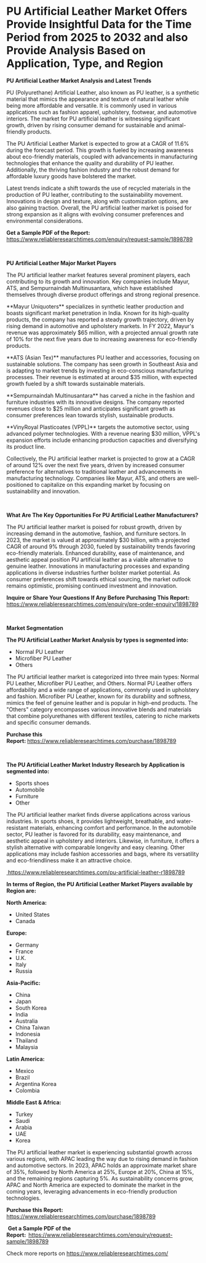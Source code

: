 <p><h1>PU Artificial Leather Market Offers Provide Insightful Data for the Time Period from 2025 to 2032 and also Provide Analysis Based on Application, Type, and Region</h1></p><p><strong>PU Artificial Leather Market Analysis and Latest Trends</strong></p>
<p><p>PU (Polyurethane) Artificial Leather, also known as PU leather, is a synthetic material that mimics the appearance and texture of natural leather while being more affordable and versatile. It is commonly used in various applications such as fashion apparel, upholstery, footwear, and automotive interiors. The market for PU artificial leather is witnessing significant growth, driven by rising consumer demand for sustainable and animal-friendly products.</p><p>The PU Artificial Leather Market is expected to grow at a CAGR of 11.6% during the forecast period. This growth is fueled by increasing awareness about eco-friendly materials, coupled with advancements in manufacturing technologies that enhance the quality and durability of PU leather. Additionally, the thriving fashion industry and the robust demand for affordable luxury goods have bolstered the market.</p><p>Latest trends indicate a shift towards the use of recycled materials in the production of PU leather, contributing to the sustainability movement. Innovations in design and texture, along with customization options, are also gaining traction. Overall, the PU artificial leather market is poised for strong expansion as it aligns with evolving consumer preferences and environmental considerations.</p></p>
<p><strong>Get a Sample PDF of the Report:&nbsp;</strong> <a href="https://www.reliableresearchtimes.com/enquiry/request-sample/1898789?utm_campaign=2627&utm_medium=2&utm_source=Github&utm_content=ia&utm_term=31032025&utm_id=pu-artificial-leather">https://www.reliableresearchtimes.com/enquiry/request-sample/1898789</a></p>
<p>&nbsp;</p>
<p><strong>PU Artificial Leather Major Market Players</strong></p>
<p><p>The PU artificial leather market features several prominent players, each contributing to its growth and innovation. Key companies include Mayur, ATS, and Sempurnaindah Multinusantara, which have established themselves through diverse product offerings and strong regional presence.</p><p>**Mayur Uniquoters** specializes in synthetic leather production and boasts significant market penetration in India. Known for its high-quality products, the company has reported a steady growth trajectory, driven by rising demand in automotive and upholstery markets. In FY 2022, Mayur's revenue was approximately $65 million, with a projected annual growth rate of 10% for the next five years due to increasing awareness for eco-friendly products.</p><p>**ATS (Asian Tex)** manufactures PU leather and accessories, focusing on sustainable solutions. The company has seen growth in Southeast Asia and is adapting to market trends by investing in eco-conscious manufacturing processes. Their revenue is estimated at around $35 million, with expected growth fueled by a shift towards sustainable materials.</p><p>**Sempurnaindah Multinusantara** has carved a niche in the fashion and furniture industries with its innovative designs. The company reported revenues close to $25 million and anticipates significant growth as consumer preferences lean towards stylish, sustainable products.</p><p>**VinyRoyal Plasticoates (VPPL)** targets the automotive sector, using advanced polymer technologies. With a revenue nearing $30 million, VPPL's expansion efforts include enhancing production capacities and diversifying its product line.</p><p>Collectively, the PU artificial leather market is projected to grow at a CAGR of around 12% over the next five years, driven by increased consumer preference for alternatives to traditional leather and advancements in manufacturing technology. Companies like Mayur, ATS, and others are well-positioned to capitalize on this expanding market by focusing on sustainability and innovation.</p></p>
<p>&nbsp;</p>
<p><strong>What Are The Key Opportunities For PU Artificial Leather Manufacturers?</strong></p>
<p><p>The PU artificial leather market is poised for robust growth, driven by increasing demand in the automotive, fashion, and furniture sectors. In 2023, the market is valued at approximately $30 billion, with a projected CAGR of around 9% through 2030, fueled by sustainability trends favoring eco-friendly materials. Enhanced durability, ease of maintenance, and aesthetic appeal position PU artificial leather as a viable alternative to genuine leather. Innovations in manufacturing processes and expanding applications in diverse industries further bolster market potential. As consumer preferences shift towards ethical sourcing, the market outlook remains optimistic, promising continued investment and innovation.</p></p>
<p><strong>Inquire or Share Your Questions If Any Before Purchasing This Report:</strong> <a href="https://www.reliableresearchtimes.com/enquiry/pre-order-enquiry/1898789?utm_campaign=2627&utm_medium=2&utm_source=Github&utm_content=ia&utm_term=31032025&utm_id=pu-artificial-leather">https://www.reliableresearchtimes.com/enquiry/pre-order-enquiry/1898789</a></p>
<p>&nbsp;</p>
<p><strong>Market Segmentation</strong></p>
<p><strong>The PU Artificial Leather Market Analysis by types is segmented into:</strong></p>
<p><ul><li>Normal PU Leather</li><li>Microfiber PU Leather</li><li>Others</li></ul></p>
<p><p>The PU artificial leather market is categorized into three main types: Normal PU Leather, Microfiber PU Leather, and Others. Normal PU Leather offers affordability and a wide range of applications, commonly used in upholstery and fashion. Microfiber PU Leather, known for its durability and softness, mimics the feel of genuine leather and is popular in high-end products. The "Others" category encompasses various innovative blends and materials that combine polyurethanes with different textiles, catering to niche markets and specific consumer demands.</p></p>
<p><strong>Purchase this Report:&nbsp;</strong><a href="https://www.reliableresearchtimes.com/purchase/1898789?utm_campaign=2627&utm_medium=2&utm_source=Github&utm_content=ia&utm_term=31032025&utm_id=pu-artificial-leather">https://www.reliableresearchtimes.com/purchase/1898789</a></p>
<p>&nbsp;</p>
<p><strong>The PU Artificial Leather Market Industry Research by Application is segmented into:</strong></p>
<p><ul><li>Sports shoes</li><li>Automobile</li><li>Furniture</li><li>Other</li></ul></p>
<p><p>The PU artificial leather market finds diverse applications across various industries. In sports shoes, it provides lightweight, breathable, and water-resistant materials, enhancing comfort and performance. In the automobile sector, PU leather is favored for its durability, easy maintenance, and aesthetic appeal in upholstery and interiors. Likewise, in furniture, it offers a stylish alternative with comparable longevity and easy cleaning. Other applications may include fashion accessories and bags, where its versatility and eco-friendliness make it an attractive choice.</p></p>
<p><a href="https://www.reliableresearchtimes.com/pu-artificial-leather-r1898789?utm_campaign=2627&utm_medium=2&utm_source=Github&utm_content=ia&utm_term=31032025&utm_id=pu-artificial-leather">&nbsp;https://www.reliableresearchtimes.com/pu-artificial-leather-r1898789</a></p>
<p><strong>In terms of Region, the PU Artificial Leather Market Players available by Region are:</strong></p>
<p>
    <p> <strong> North America: </strong>
        <ul>
            <li>United States</li>
            <li>Canada</li>
        </ul>
        </p> 
    <p> <strong> Europe: </strong>
        <ul>
            <li>Germany</li>
            <li>France</li>
            <li>U.K.</li>
            <li>Italy</li>
            <li>Russia</li>
        </ul>
        </p> 
    <p> <strong> Asia-Pacific: </strong>
        <ul>
            <li>China</li>
            <li>Japan</li>
            <li>South Korea</li>
            <li>India</li>
            <li>Australia</li>
            <li>China Taiwan</li>
            <li>Indonesia</li>
            <li>Thailand</li>
            <li>Malaysia</li>
        </ul>
        </p> 
    <p> <strong> Latin America: </strong>
        <ul>
            <li>Mexico</li>
            <li>Brazil</li>
            <li>Argentina Korea</li>
            <li>Colombia</li>
        </ul>
        </p> 
    <p> <strong> Middle East & Africa: </strong>
        <ul>
            <li>Turkey</li>
            <li>Saudi</li>
            <li>Arabia</li>
            <li>UAE</li>
            <li>Korea</li>
        </ul>
    </p>
    </p>
<p><p>The PU artificial leather market is experiencing substantial growth across various regions, with APAC leading the way due to rising demand in fashion and automotive sectors. In 2023, APAC holds an approximate market share of 35%, followed by North America at 25%, Europe at 20%, China at 15%, and the remaining regions capturing 5%. As sustainability concerns grow, APAC and North America are expected to dominate the market in the coming years, leveraging advancements in eco-friendly production technologies.</p></p>
<p><strong>Purchase this Report: </strong><a href="https://www.reliableresearchtimes.com/purchase/1898789?utm_campaign=2627&utm_medium=2&utm_source=Github&utm_content=ia&utm_term=31032025&utm_id=pu-artificial-leather">https://www.reliableresearchtimes.com/purchase/1898789</a></p>
<p>&nbsp;<strong>Get a Sample PDF of the Report:&nbsp;&nbsp;</strong><a href="https://www.reliableresearchtimes.com/enquiry/request-sample/1898789?utm_campaign=2627&utm_medium=2&utm_source=Github&utm_content=ia&utm_term=31032025&utm_id=pu-artificial-leather">https://www.reliableresearchtimes.com/enquiry/request-sample/1898789</a></p>
<p><strong></strong></p>
<p>Check more reports on <a href="https://www.reliableresearchtimes.com/?utm_campaign=2627&utm_medium=2&utm_source=Github&utm_content=ia&utm_term=31032025&utm_id=pu-artificial-leather">https://www.reliableresearchtimes.com/</a></p>